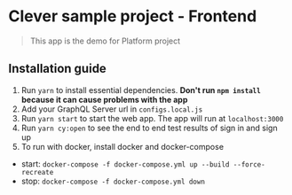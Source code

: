 # Clever sample project - Frontend

> This app is the demo for Platform project

## Installation guide

 1. Run `yarn` to install essential dependencies. <b>Don't run `npm install` because it can cause problems with the app</b>
 2. Add your GraphQL Server url in `configs.local.js`
 3. Run `yarn start` to start the web app. The app will run at `localhost:3000`
 4. Run `yarn cy:open` to see the end to end test results of sign in and sign up
 5. To run with docker, install docker and docker-compose
  - start: 
  `docker-compose -f docker-compose.yml up --build --force-recreate`
  - stop: 
  `docker-compose -f docker-compose.yml down`
